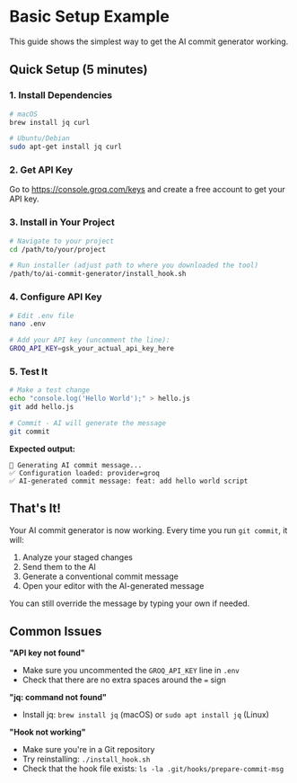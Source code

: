 # Basic Setup Example

This guide shows the simplest way to get the AI commit generator working.

## Quick Setup (5 minutes)

### 1. Install Dependencies

```bash
# macOS
brew install jq curl

# Ubuntu/Debian
sudo apt-get install jq curl
```

### 2. Get API Key

Go to https://console.groq.com/keys and create a free account to get your API key.

### 3. Install in Your Project

```bash
# Navigate to your project
cd /path/to/your/project

# Run installer (adjust path to where you downloaded the tool)
/path/to/ai-commit-generator/install_hook.sh
```

### 4. Configure API Key

```bash
# Edit .env file
nano .env

# Add your API key (uncomment the line):
GROQ_API_KEY=gsk_your_actual_api_key_here
```

### 5. Test It

```bash
# Make a test change
echo "console.log('Hello World');" > hello.js
git add hello.js

# Commit - AI will generate the message
git commit
```

**Expected output:**
```
🤖 Generating AI commit message...
✅ Configuration loaded: provider=groq
✅ AI-generated commit message: feat: add hello world script
```

## That's It!

Your AI commit generator is now working. Every time you run `git commit`, it will:

1. Analyze your staged changes
2. Send them to the AI
3. Generate a conventional commit message
4. Open your editor with the AI-generated message

You can still override the message by typing your own if needed.

## Common Issues

**"API key not found"**
- Make sure you uncommented the `GROQ_API_KEY` line in `.env`
- Check that there are no extra spaces around the `=` sign

**"jq: command not found"**
- Install jq: `brew install jq` (macOS) or `sudo apt install jq` (Linux)

**"Hook not working"**
- Make sure you're in a Git repository
- Try reinstalling: `./install_hook.sh`
- Check that the hook file exists: `ls -la .git/hooks/prepare-commit-msg`
